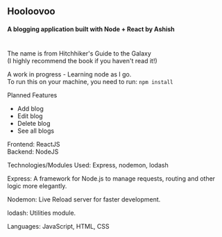 ## Hooloovoo
#### A blogging application built with Node + React by Ashish
#
The name is from Hitchhiker's Guide to the Galaxy\
(I highly recommend the book if you haven't read it!)

A work in progress - Learning node as I go. \
To run this on your machine, you need to run: `npm install`

Planned Features
- Add blog
- Edit blog
- Delete blog
- See all blogs

Frontend: ReactJS\
Backend: NodeJS

Technologies/Modules Used: Express, nodemon, lodash

Express:
A framework for Node.js to manage requests, routing and other logic more elegantly.

Nodemon: 
Live Reload server for faster development.

lodash: Utilities module.

Languages: JavaScript, HTML, CSS